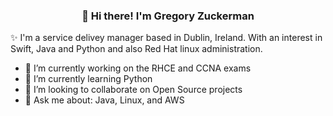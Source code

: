 
<h3 align="center">👋 Hi there! I'm Gregory Zuckerman</h3>

✨ I'm a service delivey manager based in Dublin, Ireland. With an interest in Swift, Java and Python and also Red Hat linux administration.

- 🔭 I’m currently working on the RHCE and CCNA exams
- 🌱 I’m currently learning Python
- 👯 I’m looking to collaborate on Open Source projects
- 💬 Ask me about: Java, Linux, and AWS
